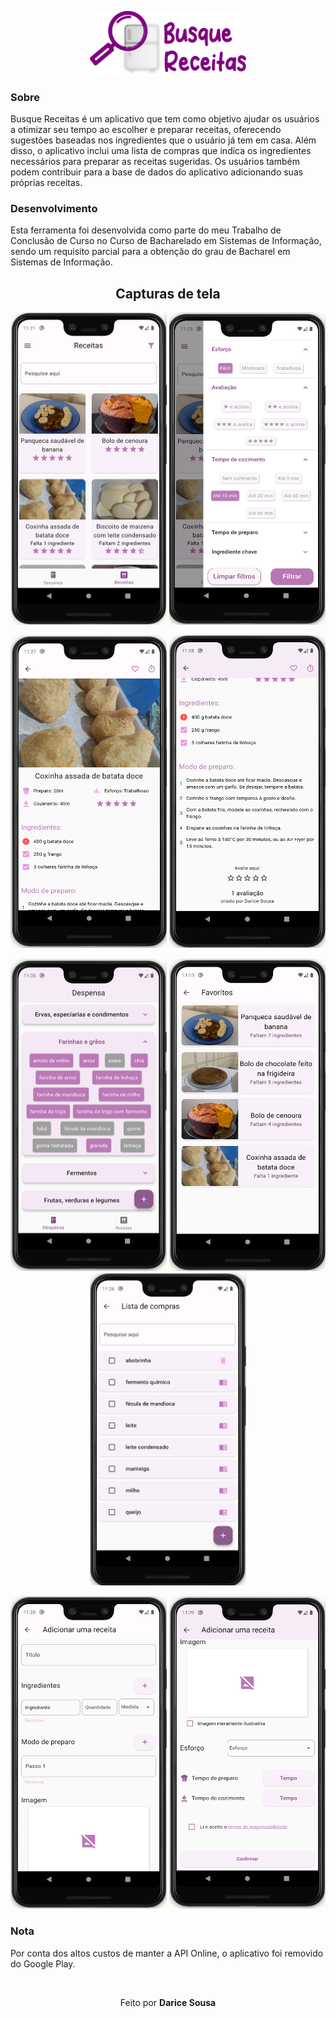 <p align="center">
    <img src="./assets/images/splash.png" width="250"/>
</p>

### Sobre
Busque Receitas é um aplicativo que tem como objetivo ajudar os usuários a otimizar seu tempo ao escolher e preparar receitas, oferecendo sugestões baseadas nos ingredientes que o usuário já tem em casa. Além disso, o aplicativo inclui uma lista de compras que indica os ingredientes necessários para preparar as receitas sugeridas. Os usuários também podem contribuir para a base de dados do aplicativo adicionando suas próprias receitas.

### Desenvolvimento
Esta ferramenta foi desenvolvida como parte do meu Trabalho de Conclusão de Curso no Curso de Bacharelado em Sistemas de Informação, sendo um requisito parcial para a obtenção do grau de Bacharel em Sistemas de Informação.

<h2 align="center">Capturas de tela</h2>
<p align="center">
    <img src="./assets/images/screens/app-receitas.png" width="250" height="500"/>
    <img src="./assets/images/screens/app-filtro1.png" width="250" height="500"/>
</p>

<p align="center">
    <img src="./assets/images/screens/app-receita1.png" width="250" height="500"/>
    <img src="./assets/images/screens/app-receita2.png" width="250" height="500"/>
</p>

<p align="center">
    <img src="./assets/images/screens/app-despensa1.png" width="250" height="500"/>
    <img src="./assets/images/screens/app-favoritos.png" width="250" height="500"/>
    <img src="./assets/images/screens/app-lista_compras1.png" width="250" height="500"/>
</p>


<p align="center">
    <img src="./assets/images/screens/app-cadastrar1.png" width="250" height="500"/>
    <img src="./assets/images/screens/app-cadastrar2.png" width="250" height="500"/>
</p>

### Nota

Por conta dos altos custos de manter a API Online, o aplicativo foi removido do Google Play.

<br>
<p align="center">
   Feito por <b>Darice Sousa</b>
</p>

